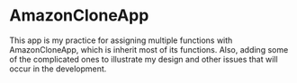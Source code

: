 # AmazonCloneApp
This app is my practice for assigning multiple functions with AmazonCloneApp, which is inherit most of its functions. Also, adding some of the complicated ones to illustrate my design and other issues that will occur in the development.
